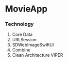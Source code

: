 # MovieApp


### Technology
1. Core Data 
2. URLSession
3. SDWebImageSwiftUI 
4. Combine
5. Clean Architecture VIPER
